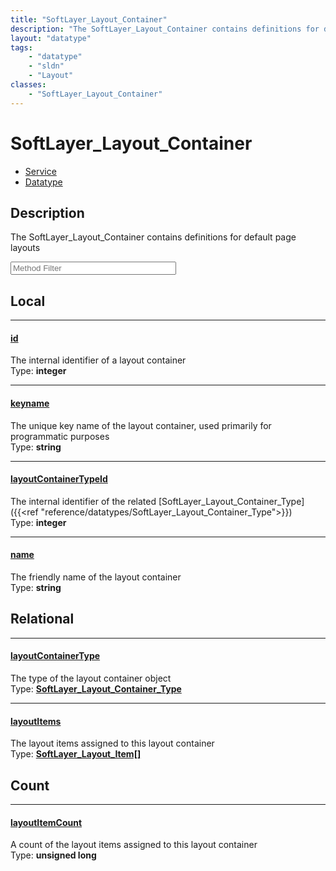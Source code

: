 ```yaml
---
title: "SoftLayer_Layout_Container"
description: "The SoftLayer_Layout_Container contains definitions for default page layouts"
layout: "datatype"
tags:
    - "datatype"
    - "sldn"
    - "Layout"
classes:
    - "SoftLayer_Layout_Container"
---
```


# SoftLayer_Layout_Container
<div id='service-datatype'>
    <ul id='sldn-reference-tabs'>
    <li id='service'> <a href='/reference/services/SoftLayer_Layout_Container' >Service</a></li>    <li id='datatype'> <a href='/reference/datatypes/SoftLayer_Layout_Container' >Datatype</a></li>
    </ul>
</div>

## Description 
The SoftLayer_Layout_Container contains definitions for default page layouts 





<!-- Service Filer BEGIN -->
<div class="view-filters">
        <div class="clearfix">
            <div class="search-input-box">
                <input placeholder="Method Filter" onkeyup="titleSearch(inputId='prop-input', divId='properties', elementClass='prop-row')" 
                    type="text" id="prop-input" value="" size="30" maxlength="128" class="form-text">
            </div>
        </div>
</div>
<!-- Service Filer END -->

<div id="properties" class="content">
<div id="localProperties" class="prop-content" >

## Local
-----
[id]: #id
#### [id]
The internal identifier of a layout container  
<span class="type-label">Type: </span>**integer**

-----
[keyname]: #keyname
#### [keyname]
The unique key name of the layout container, used primarily for programmatic purposes  
<span class="type-label">Type: </span>**string**

-----
[layoutContainerTypeId]: #layoutcontainertypeid
#### [layoutContainerTypeId]
The internal identifier of the related [SoftLayer_Layout_Container_Type]({{<ref "reference/datatypes/SoftLayer_Layout_Container_Type">}})  
<span class="type-label">Type: </span>**integer**

-----
[name]: #name
#### [name]
The friendly name of the layout container  
<span class="type-label">Type: </span>**string**

</div>
<!-- LOCAL PROPERTY END -->

<div id="relationalProperties"  class="prop-content" >

## Relational
-----
[layoutContainerType]: #layoutcontainertype
#### [layoutContainerType]
The type of the layout container object  
<span class="type-label">Type: </span>**<a href='/reference/datatypes/SoftLayer_Layout_Container_Type'>SoftLayer_Layout_Container_Type </a>**

-----
[layoutItems]: #layoutitems
#### [layoutItems]
The layout items assigned to this layout container  
<span class="type-label">Type: </span>**<a href='/reference/datatypes/SoftLayer_Layout_Item'>SoftLayer_Layout_Item[] </a>**


## Count

-----
[layoutItemCount]: #layoutitemcount
#### [layoutItemCount]
A count of the layout items assigned to this layout container   
<span class="type-label">Type: </span>**unsigned long**

</div>



